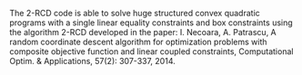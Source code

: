 The 2-RCD code is able to solve huge structured convex  quadratic programs with a single linear equality constraints and box constraints  using the algorithm 2-RCD developed in the paper: I. Necoara, A. Patrascu, A random coordinate descent algorithm for optimization problems with composite objective function and linear coupled constraints, Computational Optim. & Applications, 57(2): 307-337, 2014. 
